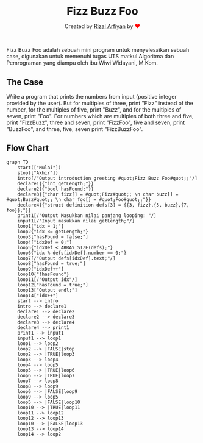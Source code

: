 <h1 align="center" style="margin-bottom:0">Fizz Buzz Foo</h1>
<p align="center">Created by <a href="https://github.com/rizalarfiyan/" target="_blank">Rizal Arfiyan</a> by <span style="color:red">&#10084;</span></p><br />

Fizz Buzz Foo adalah sebuah mini program untuk menyelesaikan sebuah case, digunakan untuk memenuhi tugas UTS matkul Algoritma dan Pemrograman yang diampu oleh ibu Wiwi Widayani, M.Kom.

## The Case
Write a program that prints the numbers from input (positive integer provided by the user). But for multiples of three, print "Fizz" instead of the number, for the multiples of five, print "Buzz", and for the multiples of seven, print "Foo". For numbers which are multiples of both three and five, print "FizzBuzz", three and seven, print "FizzFoo", five and seven, print "BuzzFoo", and three, five, seven print "FizzBuzzFoo".

## Flow Chart
```mermaid
graph TD
    start(["Mulai"])
    stop(["Akhir"])
    intro[/"Output introduction greeting #quot;Fizz Buzz Foo#quot;;"/]
    declare1{{"int getLength;"}}
    declare2{{"bool hasFound;"}}
    declare3{{"char fizz[] = #quot;Fizz#quot;; \n char buzz[] = #quot;Buzz#quot;; \n char foo[] = #quot;Foo#quot;;"}}
    declare4{{"struct definition defs[3] = {{3, fizz},{5, buzz},{7, foo}};"}}
    print1[/"Output Masukkan nilai panjang looping: "/]
    input1[/"Input masukkan nilai getLength;"/]
    loop1["idx = 1;"]
    loop2{"idx <= getLength;"}
    loop3["hasFound = false;"]
    loop4["idxDef = 0;"]
    loop5{"idxDef < ARRAY_SIZE(defs);"}
    loop6{"idx % defs[idxDef].number == 0;"}
    loop7[/"Output defs[idxDef].text;"/]
    loop8["hasFound = true;"]
    loop9["idxDef++"]
    loop10{"!hasFound"}
    loop11[/"Output idx"/]
    loop12["hasFound = true;"]
    loop13["Output endl;"]
    loop14["idx++"]
    start --> intro
    intro --> declare1
    declare1 --> declare2
    declare2 --> declare3
    declare3 --> declare4
    declare4 --> print1
    print1 --> input1
    input1 --> loop1
    loop1 --> loop2
    loop2 --> |FALSE|stop
    loop2 --> |TRUE|loop3
    loop3 --> loop4
    loop4 --> loop5
    loop5 --> |TRUE|loop6
    loop6 --> |TRUE|loop7
    loop7 --> loop8
    loop8 --> loop9
    loop6 --> |FALSE|loop9
    loop9 --> loop5
    loop5 --> |FALSE|loop10
    loop10 --> |TRUE|loop11
    loop11 --> loop12
    loop12 --> loop13
    loop10 --> |FALSE|loop13
    loop13 --> loop14
    loop14 --> loop2
```
